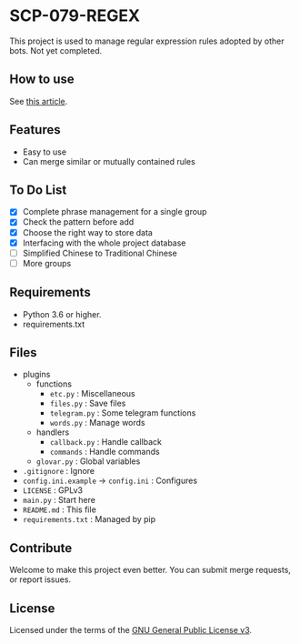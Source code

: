 # SCP-079-REGEX

This project is used to manage regular expression rules adopted by other bots. 
Not yet completed.

## How to use

See [this article](https://scp-079.org/regex/).

## Features

- Easy to use
- Can merge similar or mutually contained rules

## To Do List

- [x] Complete phrase management for a single group
- [x] Check the pattern before add
- [x] Choose the right way to store data
- [x] Interfacing with the whole project database
- [ ] Simplified Chinese to Traditional Chinese
- [ ] More groups

## Requirements

- Python 3.6 or higher.
- requirements.txt

## Files

- plugins
    - functions
        - `etc.py` : Miscellaneous
        - `files.py` : Save files
        - `telegram.py` : Some telegram functions
        - `words.py` : Manage words
    - handlers
        - `callback.py` : Handle callback
        - `commands` : Handle commands
    - `glovar.py` : Global variables
- `.gitignore` : Ignore
- `config.ini.example` -> `config.ini` : Configures
- `LICENSE` : GPLv3
- `main.py` : Start here
- `README.md` : This file
- `requirements.txt` : Managed by pip

## Contribute

Welcome to make this project even better. You can submit merge requests, or report issues.

## License

Licensed under the terms of the [GNU General Public License v3](LICENSE).
